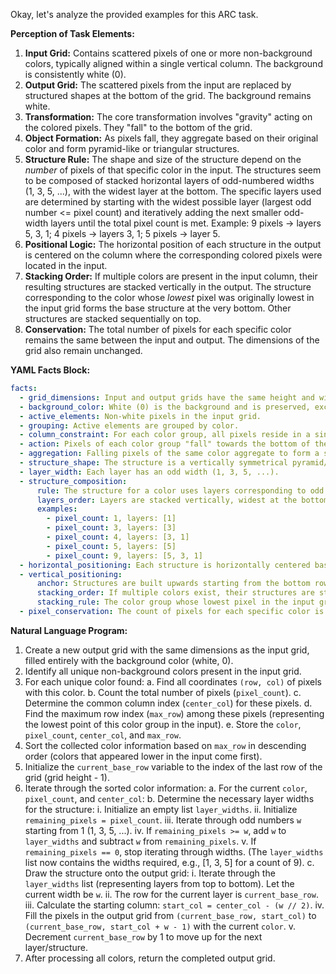 Okay, let's analyze the provided examples for this ARC task.

**Perception of Task Elements:**

1.  **Input Grid:** Contains scattered pixels of one or more non-background colors, typically aligned within a single vertical column. The background is consistently white (0).
2.  **Output Grid:** The scattered pixels from the input are replaced by structured shapes at the bottom of the grid. The background remains white.
3.  **Transformation:** The core transformation involves "gravity" acting on the colored pixels. They "fall" to the bottom of the grid.
4.  **Object Formation:** As pixels fall, they aggregate based on their original color and form pyramid-like or triangular structures.
5.  **Structure Rule:** The shape and size of the structure depend on the *number* of pixels of that specific color in the input. The structures seem to be composed of stacked horizontal layers of odd-numbered widths (1, 3, 5, ...), with the widest layer at the bottom. The specific layers used are determined by starting with the widest possible layer (largest odd number <= pixel count) and iteratively adding the next smaller odd-width layers until the total pixel count is met. Example: 9 pixels -> layers 5, 3, 1; 4 pixels -> layers 3, 1; 5 pixels -> layer 5.
6.  **Positional Logic:** The horizontal position of each structure in the output is centered on the column where the corresponding colored pixels were located in the input.
7.  **Stacking Order:** If multiple colors are present in the input column, their resulting structures are stacked vertically in the output. The structure corresponding to the color whose *lowest* pixel was originally lowest in the input grid forms the base structure at the very bottom. Other structures are stacked sequentially on top.
8.  **Conservation:** The total number of pixels for each specific color remains the same between the input and output. The dimensions of the grid also remain unchanged.

**YAML Facts Block:**


```yaml
facts:
  - grid_dimensions: Input and output grids have the same height and width.
  - background_color: White (0) is the background and is preserved, except where replaced by output structures.
  - active_elements: Non-white pixels in the input grid.
  - grouping: Active elements are grouped by color.
  - column_constraint: For each color group, all pixels reside in a single column in the input.
  - action: Pixels of each color group "fall" towards the bottom of the grid.
  - aggregation: Falling pixels of the same color aggregate to form a structure.
  - structure_shape: The structure is a vertically symmetrical pyramid/triangle composed of horizontal layers.
  - layer_width: Each layer has an odd width (1, 3, 5, ...).
  - structure_composition:
      rule: The structure for a color uses layers corresponding to odd widths, starting with the largest odd width possible given the pixel count for that color, then the next largest odd width for the remaining pixels, and so on, until all pixels are accounted for.
      layers_order: Layers are stacked vertically, widest at the bottom, narrowest at the top.
      examples:
        - pixel_count: 1, layers: [1]
        - pixel_count: 3, layers: [3]
        - pixel_count: 4, layers: [3, 1]
        - pixel_count: 5, layers: [5]
        - pixel_count: 9, layers: [5, 3, 1]
  - horizontal_positioning: Each structure is horizontally centered based on the column index of its constituent pixels in the input grid.
  - vertical_positioning:
      anchor: Structures are built upwards starting from the bottom row of the grid.
      stacking_order: If multiple colors exist, their structures are stacked vertically.
      stacking_rule: The color group whose lowest pixel in the input grid had the largest row index forms the structure at the very bottom. Structures for colors with progressively smaller maximum row indices are stacked on top.
  - pixel_conservation: The count of pixels for each specific color is conserved between input and output.

```


**Natural Language Program:**

1.  Create a new output grid with the same dimensions as the input grid, filled entirely with the background color (white, 0).
2.  Identify all unique non-background colors present in the input grid.
3.  For each unique color found:
    a.  Find all coordinates `(row, col)` of pixels with this color.
    b.  Count the total number of pixels (`pixel_count`).
    c.  Determine the common column index (`center_col`) for these pixels.
    d.  Find the maximum row index (`max_row`) among these pixels (representing the lowest point of this color group in the input).
    e.  Store the `color`, `pixel_count`, `center_col`, and `max_row`.
4.  Sort the collected color information based on `max_row` in descending order (colors that appeared lower in the input come first).
5.  Initialize the `current_base_row` variable to the index of the last row of the grid (grid height - 1).
6.  Iterate through the sorted color information:
    a.  For the current `color`, `pixel_count`, and `center_col`:
        b.  Determine the necessary layer widths for the structure:
            i.  Initialize an empty list `layer_widths`.
            ii. Initialize `remaining_pixels = pixel_count`.
            iii. Iterate through odd numbers `w` starting from 1 (1, 3, 5, ...).
            iv. If `remaining_pixels >= w`, add `w` to `layer_widths` and subtract `w` from `remaining_pixels`.
            v. If `remaining_pixels == 0`, stop iterating through widths.
            (The `layer_widths` list now contains the widths required, e.g., [1, 3, 5] for a count of 9).
        c.  Draw the structure onto the output grid:
            i.  Iterate through the `layer_widths` list (representing layers from top to bottom). Let the current width be `w`.
            ii. The row for the current layer is `current_base_row`.
            iii. Calculate the starting column: `start_col = center_col - (w // 2)`.
            iv. Fill the pixels in the output grid from `(current_base_row, start_col)` to `(current_base_row, start_col + w - 1)` with the current `color`.
            v. Decrement `current_base_row` by 1 to move up for the next layer/structure.
7.  After processing all colors, return the completed output grid.